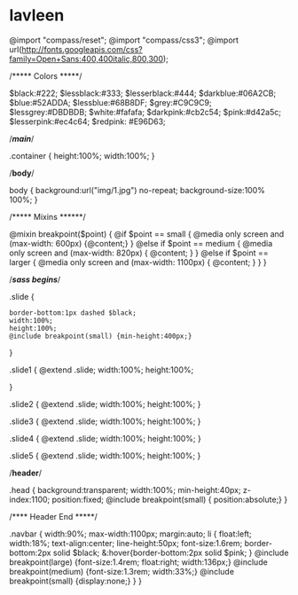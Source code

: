 lavleen
=======

@import "compass/reset";
@import "compass/css3";
@import url(http://fonts.googleapis.com/css?family=Open+Sans:400,400italic,800,300);

 /***** Colors *****/

$black:#222;
$lessblack:#333;
$lesserblack:#444;
$darkblue:#06A2CB;
$blue:#52ADDA;
$lessblue:#68B8DF;
$grey:#C9C9C9;
$lessgrey:#DBDBDB;
$white:#fafafa;
$darkpink:#cb2c54;
$pink:#d42a5c;
$lesserpink:#ec4c64;
$redpink: #E96D63;

/*****main*****/

.container {
  height:100%;
  width:100%;
}

/****body****/

body {
 background:url("img/1.jpg") no-repeat;
 background-size:100% 100%;
}


/***** Mixins ******/

@mixin breakpoint($point) {
  @if $point == small {
    @media  only screen 
            and (max-width: 600px)  {@content;}
  }
    @else if $point == medium {
      @media only screen
            and (max-width: 820px) { @content; }
    }
      @else if $point == larger {
        @media only screen 
            and (max-width: 1100px)  { @content; }
        }
}

/***sass begins***/

.slide {
   
    border-bottom:1px dashed $black;
    width:100%;
    height:100%;
    @include breakpoint(small) {min-height:400px;}
}

.slide1 {
  @extend .slide;
  width:100%;
  height:100%;

}   

.slide2 {
  @extend .slide;
  width:100%;
  height:100%;
}

.slide3 {
  @extend .slide;
  width:100%;
  height:100%;
}

.slide4 {
  @extend .slide;
  width:100%;
  height:100%;
}

.slide5 {
  @extend .slide;
  width:100%;
  height:100%;
}


/**header**/

  .head {
    background:transparent;
    width:100%;
    min-height:40px;
    z-index:1100;
    position:fixed;
    @include breakpoint(small) { position:absolute;}
}

/**** Header End *****/

.navbar {
    width:90%;
    max-width:1100px;
    margin:auto;
        li {
            float:left;
            width:18%;
            text-align:center;
            line-height:50px;
            font-size:1.6rem;
            border-bottom:2px solid $black;
            &:hover{border-bottom:2px solid $pink;
            }
            @include breakpoint(large) {font-size:1.4rem; float:right; width:136px;}
            @include breakpoint(medium) {font-size:1.3rem; width:33%;}
            @include breakpoint(small) {display:none;}
        }
        }



